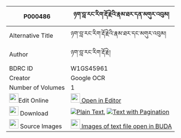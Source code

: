 |P000486|ཉག་བླ་རང་རིག་རྡོ་རྗེའི་རྣམ་ཐར་དན་མགུར་འབུམ། 
| --- | --- 
|Alternative Title |ཉག་བླ་རང་རིག་རྡོ་རྗེའི་རྣམ་ཐར་དང་མགུར་འབུམ།
|Author| ཉག་བླ་རང་རིག་རྡོ་རྗེ།
|BDRC ID | W1GS45961
|Creator | Google OCR
|Number of Volumes| 1
|<img width="25" src="https://img.icons8.com/color/25/000000/edit-property.png">Edit Online| [<img width="25" src="https://avatars.githubusercontent.com/u/45091458?s=200&v=4"> Open in Editor](http://editor.openpecha.org/P000486)
|<img width="25" src="https://img.icons8.com/fluent/48/000000/download-2.png"/>  Download | [![](https://img.icons8.com/color/20/000000/txt.png)Plain Text](https://github.com/Openpecha/P000486/releases/download/v1/nyak_la_rangrig_dorje_i_namtar_plain_P000486.zip), [![](https://img.icons8.com/color/20/000000/txt.png)Text with Pagination](https://github.com/Openpecha/P000486/releases/download/v1/nyak_la_rangrig_dorje_i_namtar_pages_P000486.zip)
|<img width="25" src="https://img.icons8.com/plasticine/100/000000/pictures-folder.png"/>  Source Images | [<img width="25" src="https://library.bdrc.io/icons/BUDA-small.svg"> Images of text file open in BUDA](https://library.bdrc.io/show/bdr:W1GS45961)